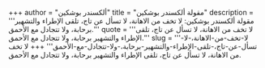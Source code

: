 +++
author = "ألكسندر بوشكين"
title = "مقولة ألكسندر بوشكين"
description = '''مقولة ألكسندر بوشكين: لا تخف من الاهانة، لا تسأل عن تاج، تلقى الإطراء والتشهير برحابة، ولا تتجادل مع الأحمق.'''
quote = '''لا تخف من الاهانة، لا تسأل عن تاج، تلقى الإطراء والتشهير برحابة، ولا تتجادل مع الأحمق.'''
slug = '''لا-تخف-من-الاهانة،-لا-تسأل-عن-تاج،-تلقى-الإطراء-والتشهير-برحابة،-ولا-تتجادل-مع-الأحمق'''
+++
لا تخف من الاهانة، لا تسأل عن تاج، تلقى الإطراء والتشهير برحابة، ولا تتجادل مع الأحمق.
